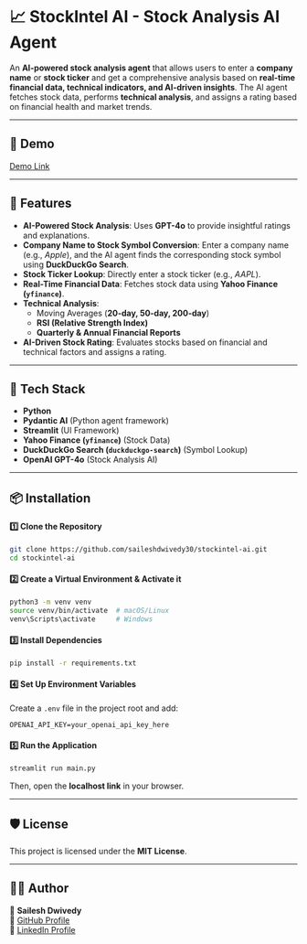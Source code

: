 

# 📈 StockIntel AI - Stock Analysis AI Agent  

An **AI-powered stock analysis agent** that allows users to enter a **company name** or **stock ticker** and get a comprehensive analysis based on **real-time financial data, technical indicators, and AI-driven insights**. The AI agent fetches stock data, performs **technical analysis**, and assigns a rating based on financial health and market trends.  

---

## 🎥 **Demo**  
[Demo Link](https://www.youtube.com/watch?v=oYHgGF4P0tQ)

---

## 🚀 **Features**  
- **AI-Powered Stock Analysis**: Uses **GPT-4o** to provide insightful ratings and explanations.  
- **Company Name to Stock Symbol Conversion**: Enter a company name (e.g., *Apple*), and the AI agent finds the corresponding stock symbol using **DuckDuckGo Search**.  
- **Stock Ticker Lookup**: Directly enter a stock ticker (e.g., *AAPL*).  
- **Real-Time Financial Data**: Fetches stock data using **Yahoo Finance (`yfinance`)**.  
- **Technical Analysis**:
  - Moving Averages (**20-day, 50-day, 200-day**)  
  - **RSI (Relative Strength Index)**  
  - **Quarterly & Annual Financial Reports**  
- **AI-Driven Stock Rating**: Evaluates stocks based on financial and technical factors and assigns a rating.  

---


## 🤖 **Tech Stack**  
- **Python**  
- **Pydantic AI** (Python agent framework)
- **Streamlit** (UI Framework)  
- **Yahoo Finance (`yfinance`)** (Stock Data)  
- **DuckDuckGo Search (`duckduckgo-search`)** (Symbol Lookup)  
- **OpenAI GPT-4o** (Stock Analysis AI)  

---

## 📦 **Installation**  

#### 1️⃣ **Clone the Repository**  
```bash
git clone https://github.com/saileshdwivedy30/stockintel-ai.git
cd stockintel-ai
```

#### 2️⃣ **Create a Virtual Environment & Activate it**  
```bash
python3 -m venv venv
source venv/bin/activate  # macOS/Linux
venv\Scripts\activate     # Windows
```

#### 3️⃣ **Install Dependencies**  
```bash
pip install -r requirements.txt
```

#### 4️⃣ **Set Up Environment Variables**  
Create a `.env` file in the project root and add:  
```env
OPENAI_API_KEY=your_openai_api_key_here
```

#### 5️⃣ **Run the Application**  
```bash
streamlit run main.py
```
Then, open the **localhost link** in your browser.

---

## 🛡 **License**  
This project is licensed under the **MIT License**. 

---

## 👨‍💻 **Author**  
🔹 **Sailesh Dwivedy**  
🔹 [GitHub Profile](https://github.com/saileshdwivedy30)  
🔹 [LinkedIn Profile](https://www.linkedin.com/in/saileshdwivedy/)  

